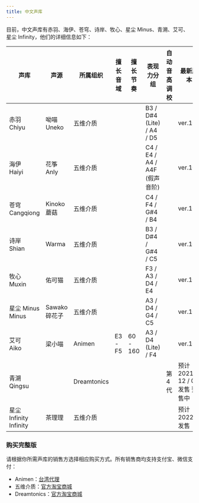 ```yaml
---
title: 中文声库
---
```


目前，中文声库有赤羽、海伊、苍穹、诗岸、牧心、星尘 Minus、青溯、艾可、星尘 Infinity，他们的详细信息如下：

| 声库 | 声源 | 所属组织 | 擅长音域 | 擅长节奏 | 表现力分组 | 自动音高调校 | 最新版本 |
| --- | --- | --- | --- | --- | --- | --- | --- |
| 赤羽 <br/> Chiyu | 呦喵 Uneko | 五维介质 |  |  | B3 / D#4 (Lite) / A4 / D5 |  | ver.100 |
| 海伊 <br/> Haiyi | 花筝 Anly | 五维介质 | |  | C4 / E4 / A4 / A4F (假声音阶) |  | ver.101 |
| 苍穹 <br/> Cangqiong | Kinoko 蘑菇 | 五维介质 |  |  | C4 / F4 / G#4 / B4 |  | ver.100 |
| 诗岸 <br/> Shian | Warma | 五维介质 |  |  | B3 / D#4 / G#4 / C5 |  | ver.100 |
| 牧心 <br/> Muxin | 佑可猫 | 五维介质 | |  | F3 / A3 / D4 / E4 |  | ver.100 |
| 星尘 Minus <br/> Minus | Sawako 碎花子 | 五维介质 |  |  | A3 / D4 / G4 / C5 |  | ver.100 |
| 艾可 <br/> Aiko | 梁小喵 | Animen | E3 - F5 | 60 - 160 | A3 / D4 (Lite) / F4 |  | ver.100 |
| 青溯 <br/> Qingsu |  | Dreamtonics |  |  |  | 第 4 代 | 预计 2021 / 12 / 01 发售 预售中 |
| 星尘 Infinity <br/>  Infinity | 茶理理 | 五维介质 |  |  |  |  | 预计 2022 发售 |

### 购买完整版

请根据你所需声库的销售方选择相应购买方式。所有销售商均支持支付宝、微信支付：

  * Animen：[台湾代理](https://www.anicute.com/)
  * 五维介质：[官方淘宝商城](https://item.taobao.com/item.htm?id=622045467110)
  * Dreamtonics：[官方淘宝商城](https://dreamtonics.taobao.com/shop/view_shop.htm?id=2212881578559)